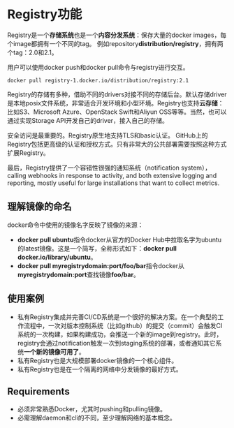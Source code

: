 # Registry功能
Registry是一个**存储系统**也是一个**内容分发系统**：保存大量的docker images，每个image都拥有一个不同的tag。
例如repository**distribution/registry**，拥有两个tag：2.0和2.1。

用户可以使用docker push和docker pull命令与registry进行交互。

```
docker pull registry-1.docker.io/distribution/registry:2.1
```
Registry的存储有多种，借助不同的drivers对接不同的存储后台。默认存储driver是本地posix文件系统，非常适合开发环境和小型环境。Registry也支持**云存储**：比如S3、Microsoft Azure、OpenStack Swift和Aliyun OSS等等。当然，也可以通过实现Storage API开发自己的driver，接入自己的存储。

安全访问是最重要的。Registry原生地支持TLS和basic认证。
GitHub上的Registry包括更高级的认证和授权方式。只有非常大的公共部署需要按照这种方式扩展Registry。

最后，Registry提供了一个容错性很强的通知系统（notification system）， calling webhooks in response to activity, and both extensive logging and reporting, mostly useful for large installations that want to collect metrics.

## 理解镜像的命名
docker命令中使用的镜像名字反映了镜像的来源：

* **docker pull ubuntu**指令docker从官方的Docker Hub中拉取名字为ubuntu的latest镜像。这是一个简写，全称形式如下：**docker pull docker.io/library/ubuntu**。
* **docker pull myregistrydomain:port/foo/bar**指令docker从**myregistrydomain:port**查找镜像**foo/bar**。

## 使用案例
* 私有Registry集成并完善CI/CD系统是一个很好的解决方案。在一个典型的工作流程中，一次对版本控制系统（比如github）的提交（commit）会触发CI系统的一次构建，如果构建成功，会推送一个新的image到registry。此时，registry会通过notification触发一次到staging系统的部署，或者通知其它系统**一个新的镜像可用了**。
* 私有Registry也是大规模部署docker镜像的一个核心组件。
* 私有Registry也是在一个隔离的网络中分发镜像的最好方式。

## Requirements
* 必须非常熟悉Docker，尤其时pushing和pulling镜像。
* 必需理解daemon和cli的不同，至少理解网络的基本概念。